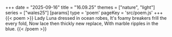 +++
date = "2025-09-16"
title = "16.09.25"
themes = ["nature", "light"]
series = ["wales25"]
[params]
  type = 'poem'
  pageKey = 'src/poem.js'
+++
{{< poem >}}
Lady Luna dressed in ocean robes,
It's foamy breakers frill the every fold,
Now lace then thickly new replace,
With marble ripples in the blue.
{{< /poem >}}